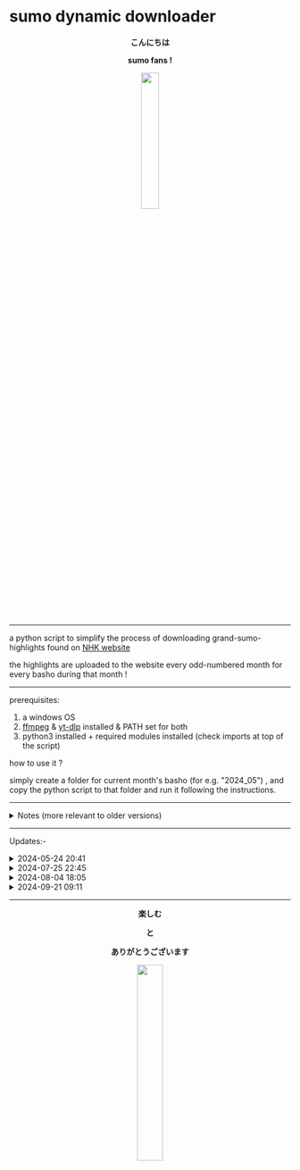 # sumo dynamic downloader


<b>
<p align="center"> こんにちは </p>
<p align="center"> sumo fans ! </p>
</b>


<p align="center"><img src="https://c.tenor.com/7fz6VTVZTfQAAAAC/tenor.gif" width="25%" height="25%"></p>


- - - - - - - - - - -


a python script to simplify the process of downloading grand-sumo-highlights found on [NHK website](https://www3.nhk.or.jp/nhkworld/en/tv/sumo/) 

the highlights are uploaded to the website every odd-numbered month for every basho during that month !


- - - - - - - - - - -


prerequisites:  
  1. a windows OS
  2. [ffmpeg](https://ffmpeg.org/) & [yt-dlp](https://github.com/yt-dlp/yt-dlp) installed & PATH set for both
  3. python3 installed + required modules installed (check imports at top of the script)



how to use it ?

simply create a folder for current month's basho (for e.g. "2024_05") , and copy the python script to that folder and run it following the instructions.


- - - - - - - - - - -


<details>
<summary> Notes (more relevant to older versions) </summary>

  + to get the m3u8-urls needed for download, open the website url above, using chrome browser, during the basho month - as the videos are removed afterwards; then hit F12 for developer settings, click on the Network Tab above and look for the .m3u8 url needed, after playing the video.
  + everytime, could use the 'legacy' batch scripts provided to download 'manually', but it's a longer process, which was simplified by the python script
      - use "__download-It_multi_quiet.bat" with longer urls, such as: https://<i></i>eqj833muwr.eq.webcdn.stream.ne.jp/www50/eqj833muwr/jmc_pub/jmc_pd/[#####]/[LONG_HASH_CODE]_22.m3u8
      - use "__download-It_multi_quiet__yt-dlp.bat" with shorter urls, such as:  https://<i></i>vod-stream.nhk.jp/nhkworld/en/tv/sumo/tournament/[#####]/movies/[XYZ]/index_640x360_836k.m3u8
  + also, could manually run, "__sumo-gen-download-list.bat" , before downloading to get an ordered & well spaced STANDARD list of 'filenames' to download !

  
</details>

  
- - - - - - - - - - -


Updates:-


<details>
<summary> 2024-05-24 20:41 </summary>

* added [__auto-grab.py](https://github.com/iskmz/sumo_dynamic_downloader/blob/OLD_20240804/__/__auto-grab.py) { which utilizes [selenium](https://pypi.org/project/selenium/) webdriver & [beautifulsoup4](https://pypi.org/project/beautifulsoup4/) }  option to choose from when running main python script for the first time, to auto-generate download list from NHK-Grand-Sumo-Highlights website instead of manual input of parameters.
    
</details>


<details>
<summary> 2024-07-25 22:45 </summary>

  + added [__sumo_dynamic_downloader__AUTO.py](https://github.com/iskmz/sumo_dynamic_downloader/blob/OLD_20240804/__sumo_dynamic_downloader__AUTO.py) ... which as the name says, does everything AUTOMATICALLY  ... simply double-click on it .. and leave it to do it all ...
  + it runs [__auto-grab.py](https://github.com/iskmz/sumo_dynamic_downloader/blob/OLD_20240804/__/__auto-grab.py) if run for first time , and afterwards it compares what is available (already downloaded) with what can be downloaded/updated currently from the website ... then it grabs .m3u8 files required for each item to be downloaded, and downloads it all one by one ... all automatically , you just have to double click on it !
  + Of course, it utilizes [selenium](https://pypi.org/project/selenium/) webdriver & [beautifulsoup4](https://pypi.org/project/beautifulsoup4/) , which should be installed along with python3, ffmpeg, yt-dlp , & with PATH set for all !
  + ~~remains TODO: is to add option for downloading the "summary" video .. hopefully , at the end of this month, when it is uploaded !~~ (added on 10:45 2024-07-30)
  +  using this AUTO script .. sumo basho videos could be downloaded automatically if running task-scheduler from windows and configuring it to run this auto script during each basho's Odd-numbered month. Should make sure to run it inside a different folder for each basho, to avoid conflicts !

</details>


<details>
<summary> 2024-08-04 18:05 </summary>

  - all the files inside "__" folder were replaced by code in a single file: "[__sumo_dynamic_downloader__.py](https://github.com/iskmz/sumo_dynamic_downloader/blob/main/__sumo_dynamic_downloader__.py)" , including code for legacy batch scripts (converted to python code) and for other .py scripts (integrated into main one)
  - all the scripts for AUTO downloading are inside as well !
  - also added a new BOTD script , to download "bouts-of-the-day" which appear every single day of the basho (for the previous day)
    + it is better to run BOTD after the basho's last day to get all the files required at once
    + it works for previous/historic bashos as well , but might miss a few (or many) bouts-of-the-day [could be already deleted from site storage , or , simply, my-code didn't "guess" the right .m3u8 url]
  - to run BOTD functions directly, simply double click on [__sumo_dynamic_downloader__botd.py](https://github.com/iskmz/sumo_dynamic_downloader/blob/main/__sumo_dynamic_downloader__botd.py)
  - to run AUTO-downloader functions directly, simply double click on [__sumo_dynamic_downloader__auto.py](https://github.com/iskmz/sumo_dynamic_downloader/blob/main/__sumo_dynamic_downloader__auto.py)
  - the scripts "__sumo_dynamic_downloader__auto.py" & "__sumo_dynamic_downloader__botd.py" are simply a helper one-liners to call what is needed from the main script !
  - <b>PREVIOUS CODE FILES WERE ARCHIVED: check the [OLD_20240804](https://github.com/iskmz/sumo_dynamic_downloader/tree/OLD_20240804) branch.</b>

</details>

<details>
<summary> 2024-09-21 09:11</summary>

  - <b>PREVIOUS CODE FILES WERE ARCHIVED: check the [OLD_20240921](https://github.com/iskmz/sumo_dynamic_downloader/tree/OLD_20240921) branch.</b>
  - instead, uploaded a single code file (similar to the last one) but with a selection menu at the beginning to choose from:  AUTO|MAIN|BOTD|EXIT
  - therefore, no need for additional helper one-liner scripts like in the previous branch/update
  - for further details regarding the selection menu code , check [python_generic_console_menu](https://github.com/iskmz/python_generic_console_menu) repo.
  - also: few bug fixes (more on: 2024-09-23)

<p align="center"><img src="https://github.com/user-attachments/assets/7bac5ed3-e824-4db0-9e77-d71f9da2da59"/></p>

</details>


- - - - - - - - - - -


<b>
<p align="center">楽しむ</p>


<p align="center">と</p>


<p align="center">ありがとうございます</p>
</b>



<p align="center"><img src="https://c.tenor.com/epsgnw_07kIAAAAC/tenor.gif" width="30%" height="30%"></p>

